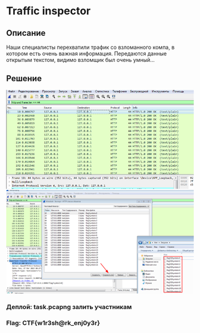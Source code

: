 # Traffic inspector
## Описание
Наши специалисты перехватили трафик со взломанного компа, в котором есть очень важная информация. Передаются данные открытым текстом, видимо взломщик был очень умный...
## Решение
![1](./solve/solve1.png)
![2](./solve/solve2.png)
### Деплой: task.pcapng залить участникам
### Flag: CTF{w1r3sh@rk_enj0y3r}
